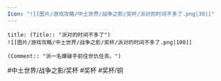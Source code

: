```yaml
---
Icon: "![[图片/游戏攻略/中土世界/战争之影/奖杯/派对的时间不多了.png|30]]"
---
```

```ad-common-bronze-trophy
title: (Title:: "派对的时间不多了")
![[图片/游戏攻略/中土世界/战争之影/奖杯/派对的时间不多了.png|100]]

(Comment:: "派一名爆破手前往世仇任务。")
```

#中土世界/战争之影/奖杯 #奖杯 #奖杯/铜

